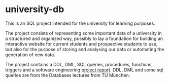 # university-db

This is an SQL project intended for the university for learning purposes.

The project consists of representing some important data of a university in a structured and organized way, possibly to lay a foundation for building an interactive website for current students and prospective students to use, but also for the purpose of storing and analysing our data or automating the generation of new data. 

The project contains a DDL, DML, SQL queries, procedures, functions, triggers and a software engineering [project report](./report.pdf). DDL, DML and some sql queries are from the Databases lectures from TU München.
